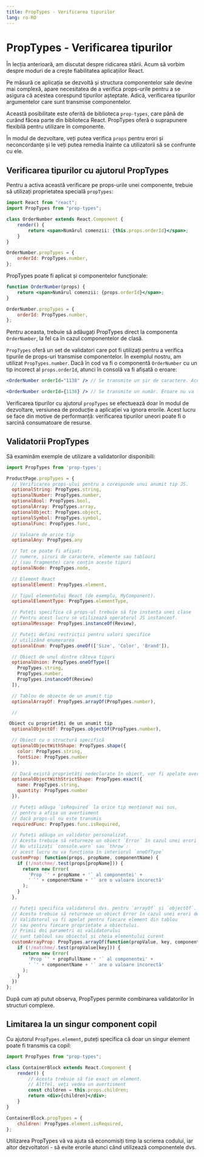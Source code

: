 ```yaml
---
title: PropTypes - Verificarea tipurilor
lang: ro-RO
---
```


# PropTypes - Verificarea tipurilor

În lecția anterioară, am discutat despre ridicarea stării. Acum să vorbim despre moduri de a crește fiabilitatea aplicațiilor React.

Pe măsură ce aplicația se dezvoltă și structura componentelor sale devine mai complexă, apare necesitatea de a verifica props-urile pentru a se asigura că acestea corespund tipurilor așteptate. Adică, verificarea tipurilor argumentelor care sunt transmise componentelor.

Această posibilitate este oferită de biblioteca `prop-types`, care până de curând făcea parte din biblioteca React. PropTypes oferă o suprapunere flexibilă pentru utilizare în componente.

În modul de dezvoltare, veți putea verifica `props` pentru erori și neconcordanțe și le veți putea remedia înainte ca utilizatorii să se confrunte cu ele.

## Verificarea tipurilor cu ajutorul PropTypes

Pentru a activa această verificare pe props-urile unei componente, trebuie să utilizați proprietatea specială `propTypes`:

```jsx
import React from "react";
import PropTypes from "prop-types";

class OrderNumber extends React.Component {
	render() {
		return <span>Numărul comenzii: {this.props.orderId}</span>;
	}
}

OrderNumber.propTypes = {
	orderId: PropTypes.number,
};
```

PropTypes poate fi aplicat și componentelor funcționale:

```jsx
function OrderNumber(props) {
	return <span>Numărul comenzii: {props.orderId}</span>;
}

OrderNumber.propTypes = {
	orderId: PropTypes.number,
};
```

Pentru aceasta, trebuie să adăugați PropTypes direct la componenta `OrderNumber`, la fel ca în cazul componentelor de clasă.

`PropTypes` oferă un set de validatori care pot fi utilizați pentru a verifica tipurile de props-uri transmise componentelor. În exemplul nostru, am utilizat `PropTypes.number`. Dacă în cod va fi o componentă `OrderNumber` cu un tip incorect al `props.orderId`, atunci în consolă va fi afișată o eroare:

```jsx
<OrderNumber orderId="1138" /> // Se transmite un șir de caractere. Acest lucru va duce la o eroare

<OrderNumber orderId={1138} /> // Se transmite un număr. Eroare nu va fi
```

Verificarea tipurilor cu ajutorul `propTypes` se efectuează doar în modul de dezvoltare, versiunea de producție a aplicației va ignora erorile. Acest lucru se face din motive de performanță: verificarea tipurilor uneori poate fi o sarcină consumatoare de resurse.

## Validatorii PropTypes

Să examinăm exemple de utilizare a validatorilor disponibili:

```jsx
import PropTypes from 'prop-types';

ProductPage.propTypes = {
  // Verificarea props-ului pentru a corespunde unui anumit tip JS.
  optionalString: PropTypes.string,
  optionalNumber: PropTypes.number,
  optionalBool: PropTypes.bool,
  optionalArray: PropTypes.array,
  optionalObject: PropTypes.object,
  optionalSymbol: PropTypes.symbol,
  optionalFunc: PropTypes.func,

  // Valoare de orice tip
  optionalAny: PropTypes.any

  // Tot ce poate fi afișat:
  // numere, șiruri de caractere, elemente sau tablouri
  // (sau fragmente) care conțin aceste tipuri
  optionalNode: PropTypes.node,

  // Element React
  optionalElement: PropTypes.element,

  // Tipul elementului React (de exemplu, MyComponent).
  optionalElementType: PropTypes.elementType,

  // Puteți specifica că props-ul trebuie să fie instanța unei clase
  // Pentru acest lucru se utilizează operatorul JS instanceof.
  optionalMessage: PropTypes.instanceOf(Review),

  // Puteți defini restricții pentru valori specifice
  // utilizând enumerarea
  optionalEnum: PropTypes.oneOf(['Size', 'Color', 'Brand']),

  // Obiect de unul dintre câteva tipuri
  optionalUnion: PropTypes.oneOfType([
    PropTypes.string,
    PropTypes.number,
    PropTypes.instanceOf(Review)
  ]),

  // Tablou de obiecte de un anumit tip
  optionalArrayOf: PropTypes.arrayOf(PropTypes.number),

  //

 Obiect cu proprietăți de un anumit tip
  optionalObjectOf: PropTypes.objectOf(PropTypes.number),

  // Obiect cu o structură specifică
  optionalObjectWithShape: PropTypes.shape({
    color: PropTypes.string,
    fontSize: PropTypes.number
  }),

  // Dacă există proprietăți nedeclarate în obiect, vor fi apelate avertismente
  optionalObjectWithStrictShape: PropTypes.exact({
    name: PropTypes.string,
    quantity: PropTypes.number
  }),

  // Puteți adăuga `isRequired` la orice tip menționat mai sus,
  // pentru a afișa un avertisment
  // dacă props-ul nu este transmis
  requiredFunc: PropTypes.func.isRequired,

  // Puteți adăuga un validator personalizat.
  // Acesta trebuie să returneze un obiect `Error` în cazul unei erori de validare.
  // Nu utilizați `console.warn` sau `throw`:
  // acest lucru nu va funcționa în interiorul `oneOfType`
  customProp: function(props, propName, componentName) {
    if (!/matchme/.test(props[propName])) {
      return new Error(
        'Prop `' + propName + '` al componentei' +
        ' `' + componentName + '` are o valoare incorectă'
      );
    }
  },

  // Puteți specifica validatorul dvs. pentru `arrayOf` și `objectOf`.
  // Acesta trebuie să returneze un obiect Error în cazul unei erori de validare.
  // Validatorul va fi apelat pentru fiecare element din tablou
  // sau pentru fiecare proprietate a obiectului.
  // Primii doi parametri ai validatorului
  // sunt tabloul sau obiectul și cheia elementului curent
  customArrayProp: PropTypes.arrayOf(function(propValue, key, componentName, location, propFullName) {
    if (!/matchme/.test(propValue[key])) {
      return new Error(
        'Prop `' + propFullName + '` al componentei' +
        ' `' + componentName + '` are o valoare incorectă'
      );
    }
  })
};
```

După cum ați putut observa, PropTypes permite combinarea validatorilor în structuri complexe.

## Limitarea la un singur component copil

Cu ajutorul `PropTypes.element`, puteți specifica că doar un singur element poate fi transmis ca copil:

```jsx
import PropTypes from "prop-types";

class ContainerBlock extends React.Component {
	render() {
		// Acesta trebuie să fie exact un element.
		// Altfel, veți vedea un avertisment
		const children = this.props.children;
		return <div>{children}</div>;
	}
}

ContainerBlock.propTypes = {
	children: PropTypes.element.isRequired,
};
```

Utilizarea PropTypes vă va ajuta să economisiți timp la scrierea codului, iar altor dezvoltatori - să evite erorile atunci când utilizează componentele dvs.
